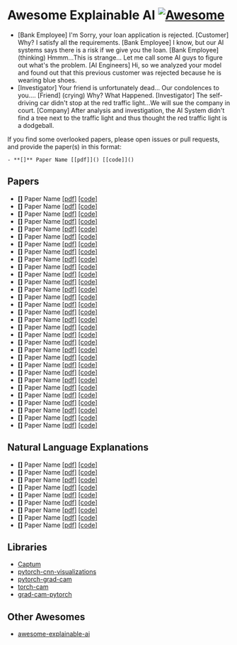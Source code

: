 # Awesome Explainable AI [![Awesome](https://cdn.rawgit.com/sindresorhus/awesome/d7305f38d29fed78fa85652e3a63e154dd8e8829/media/badge.svg)](https://github.com/sindresorhus/awesome)

- [Bank Employee] I'm Sorry, your loan application is rejected. [Customer] Why? I satisfy all the requirements. [Bank Employee] I know, but our AI systems says there is a risk if we give you the loan. [Bank Employee] (thinking) Hmmm...This is strange... Let me call some AI guys to figure out what's the problem. [AI Engineers] Hi, so we analyzed your model and found out that this previous customer was rejected because he is wearing blue shoes. 
- [Investigator] Your friend is unfortunately dead... Our condolences to you.... [Friend] (crying) Why? What Happened. [Investigator] The self-driving car didn't stop at the red traffic light...We will sue the company in court. [Company] After analysis and investigation, the AI System didn't find a tree next to the traffic light and thus thought the red traffic light is a dodgeball. 

If you find some overlooked papers, please open issues or pull requests, and provide the paper(s) in this format:
```
- **[]** Paper Name [[pdf]]() [[code]]()
```

## Papers
- **[]** Paper Name [[pdf]]() [[code]]()
- **[]** Paper Name [[pdf]]() [[code]]()
- **[]** Paper Name [[pdf]]() [[code]]()
- **[]** Paper Name [[pdf]]() [[code]]()
- **[]** Paper Name [[pdf]]() [[code]]()
- **[]** Paper Name [[pdf]]() [[code]]()
- **[]** Paper Name [[pdf]]() [[code]]()
- **[]** Paper Name [[pdf]]() [[code]]()
- **[]** Paper Name [[pdf]]() [[code]]()
- **[]** Paper Name [[pdf]]() [[code]]()
- **[]** Paper Name [[pdf]]() [[code]]()
- **[]** Paper Name [[pdf]]() [[code]]()
- **[]** Paper Name [[pdf]]() [[code]]()
- **[]** Paper Name [[pdf]]() [[code]]()
- **[]** Paper Name [[pdf]]() [[code]]()
- **[]** Paper Name [[pdf]]() [[code]]()
- **[]** Paper Name [[pdf]]() [[code]]()
- **[]** Paper Name [[pdf]]() [[code]]()
- **[]** Paper Name [[pdf]]() [[code]]()
- **[]** Paper Name [[pdf]]() [[code]]()
- **[]** Paper Name [[pdf]]() [[code]]()
- **[]** Paper Name [[pdf]]() [[code]]()
- **[]** Paper Name [[pdf]]() [[code]]()
- **[]** Paper Name [[pdf]]() [[code]]()
- **[]** Paper Name [[pdf]]() [[code]]()
- **[]** Paper Name [[pdf]]() [[code]]()
- **[]** Paper Name [[pdf]]() [[code]]()
- **[]** Paper Name [[pdf]]() [[code]]()
- **[]** Paper Name [[pdf]]() [[code]]()
- **[]** Paper Name [[pdf]]() [[code]]()
- **[]** Paper Name [[pdf]]() [[code]]()

## Natural Language Explanations
- **[]** Paper Name [[pdf]]() [[code]]()
- **[]** Paper Name [[pdf]]() [[code]]()
- **[]** Paper Name [[pdf]]() [[code]]()
- **[]** Paper Name [[pdf]]() [[code]]()
- **[]** Paper Name [[pdf]]() [[code]]()
- **[]** Paper Name [[pdf]]() [[code]]()
- **[]** Paper Name [[pdf]]() [[code]]()
- **[]** Paper Name [[pdf]]() [[code]]()
- **[]** Paper Name [[pdf]]() [[code]]()

## Libraries
- [Captum](https://captum.ai/)
- [pytorch-cnn-visualizations](https://github.com/utkuozbulak/pytorch-cnn-visualizations)
- [pytorch-grad-cam](https://github.com/jacobgil/pytorch-grad-cam)
- [torch-cam](https://github.com/frgfm/torch-cam)
- [grad-cam-pytorch](https://github.com/kazuto1011/grad-cam-pytorch)

## Other Awesomes
- [awesome-explainable-ai](https://github.com/wangyongjie-ntu/Awesome-explainable-AI)
